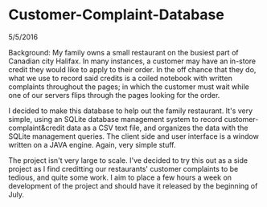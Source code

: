 # Customer-Complaint-Database

5/5/2016

Background: My family owns a small restaurant on the busiest part of Canadian city Halifax. 
In many instances, a customer may have an in-store credit they would like to apply to their order. 
In the off chance that they do, what we use to record said credits is a coiled notebook with written complaints throughout the pages; in which the customer must wait while one of our servers flips through the pages looking for the order. 

I decided to make this database to help out the family restaurant. It's very simple, using an SQLite database management system to record customer-complaint&credit data as a CSV text file, and organizes the data with the SQLite management queries. 
The client side and user interface is a window written on a JAVA engine. Again, very simple stuff. 

The project isn't very large to scale. I've decided to try this out as a side project as I find creditting our restaurants' customer complaints to be tedious, and quite some work. I aim to place a few hours a week on development of the project and should have it released by the beginning of July. 

